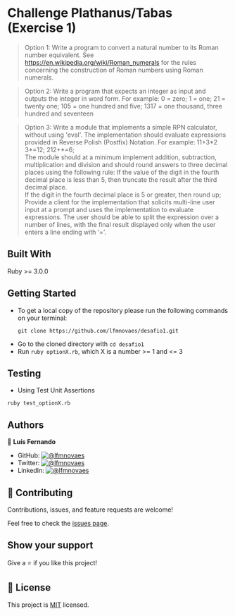 # Challenge Plathanus/Tabas (Exercise 1)

> Option 1: Write a program to convert a natural number to its Roman number equivalent. See https://en.wikipedia.org/wiki/Roman_numerals for the rules concerning the construction of Roman numbers using Roman numerals.

> Option 2: Write a program that expects an integer as input and outputs the integer in word form. For example: 0 = zero; 1 = one; 21 = twenty one; 105 = one hundred and five; 1317 = one thousand, three hundred and seventeen

> Option 3: Write a module that implements a simple RPN calculator, without using 'eval'. The implementation should evaluate expressions provided in Reverse Polish (Postfix) Notation. For example: 11+3\*2 3\*=12; 212+\*=6;<br>The module should at a minimum implement addition, subtraction, multiplication and division and should round answers to three decimal places using the following rule: If the value of the digit in the fourth decimal place is less than 5, then truncate the result after the third decimal place.<br> If the digit in the fourth decimal place is 5 or greater, then round up; Provide a client for the implementation that solicits multi-line user input at a prompt and uses the implementation to evaluate expressions. The user should be able to split the expression over a number of lines, with the final result displayed only when the user enters a line ending with ‘=’.

## Built With

Ruby >= 3.0.0

## Getting Started

- To get a local copy of the repository please run the following commands on your terminal:
   ```
   git clone https://github.com/lfmnovaes/desafio1.git
   ```
- Go to the cloned directory with `cd desafio1`
- Run `ruby optionX.rb`, which X is a number >= 1 and <= 3

## Testing
- Using Test Unit Assertions
``` 
ruby test_optionX.rb
```

## Authors

👤 **Luís Fernando**

- GitHub: [![@lfmnovaes](https://img.shields.io/github/followers/lfmnovaes?color=lightgray&style=plastic&labelColor=blue)](https://github.com/lfmnovaes)
- Twitter: [![@lfmnovaes](https://img.shields.io/twitter/follow/lfmnovaes?style=plastic&labelColor=blue)](https://www.twitter.com/lfmnovaes/)
- LinkedIn: [![@lfmnovaes](https://img.shields.io/badge/LinkedIn-blue?style=plastic&logo=linkedin)](https://www.linkedin.com/in/lfmnovaes/)

## 🤝 Contributing

Contributions, issues, and feature requests are welcome!

Feel free to check the [issues page](../../issues/).

## Show your support

Give a ⭐️ if you like this project!

## 📝 License

This project is [MIT](./LICENSE) licensed.
